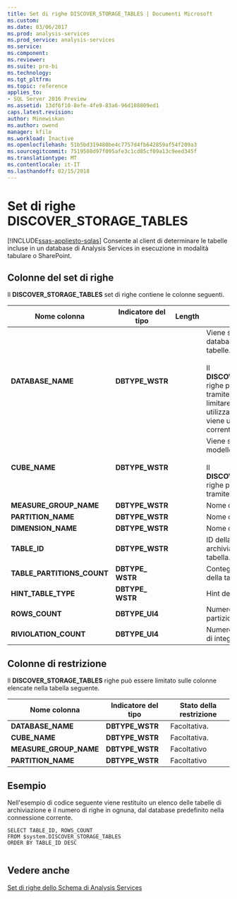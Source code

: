 ```yaml
---
title: Set di righe DISCOVER_STORAGE_TABLES | Documenti Microsoft
ms.custom: 
ms.date: 03/06/2017
ms.prod: analysis-services
ms.prod_service: analysis-services
ms.service: 
ms.component: 
ms.reviewer: 
ms.suite: pro-bi
ms.technology: 
ms.tgt_pltfrm: 
ms.topic: reference
applies_to:
- SQL Server 2016 Preview
ms.assetid: 13df6f10-8efe-4fe9-83a6-96d108809ed1
caps.latest.revision: 
author: Minewiskan
ms.author: owend
manager: kfile
ms.workload: Inactive
ms.openlocfilehash: 51b5bd319480be4c7757d4fb642859af54f209a3
ms.sourcegitcommit: 7519508d97f095afe3c1cd85cf09a13c9eed345f
ms.translationtype: MT
ms.contentlocale: it-IT
ms.lasthandoff: 02/15/2018
---
```

# <a name="discoverstoragetables-rowset"></a>Set di righe DISCOVER_STORAGE_TABLES
[!INCLUDE[ssas-appliesto-sqlas](../../../includes/ssas-appliesto-sqlas.md)]
Consente al client di determinare le tabelle incluse in un database di Analysis Services in esecuzione in modalità tabulare o SharePoint.  
  
## <a name="rowset-columns"></a>Colonne del set di righe  
 Il **DISCOVER_STORAGE_TABLES** set di righe contiene le colonne seguenti.  
  
|**Nome colonna**|**Indicatore del tipo**|**Length**|**Description**|  
|---------------------|------------------------|----------------|---------------------|  
|**DATABASE_NAME**|**DBTYPE_WSTR**||Viene specificato il nome del database contenente le tabelle.<br /><br /> Il **DISCOVER_STORAGE_TABLES** righe può essere limitato tramite questa colonna. Se per limitare il set di righe non viene utilizzata questa colonna, viene utilizzato il database corrente.|  
|**CUBE_NAME**|**DBTYPE_WSTR**||Viene specificato il cubo o il modello contenente le tabelle.<br /><br /> Il **DISCOVER_STORAGE_TABLES** righe può essere limitato tramite questa colonna.|  
|**MEASURE_GROUP_NAME**|**DBTYPE_WSTR**||Nome del gruppo di misure.|  
|**PARTITION_NAME**|**DBTYPE_WSTR**||Nome della partizione.|  
|**DIMENSION_NAME**|**DBTYPE_WSTR**||Nome della dimensione.|  
|**TABLE_ID**|**DBTYPE_WSTR**||ID della tabella utilizzata per archiviare gli attributi della tabella.|  
|**TABLE_PARTITIONS_COUNT**|**DBTYPE_ WSTR**||Conteggio della partizione della tabella.|  
|**HINT_TABLE_TYPE**|**DBTYPE_ WSTR**||Hint del tipo di tabella.|  
|**ROWS_COUNT**|**DBTYPE_UI4**||Numero di righe nella partizione.|  
|**RIVIOLATION_COUNT**|**DBTYPE_UI4**||Numero di righe con violazioni di integrità referenziale.|  
  
## <a name="restriction-columns"></a>Colonne di restrizione  
 Il **DISCOVER_STORAGE_TABLES** righe può essere limitato sulle colonne elencate nella tabella seguente.  
  
|**Nome colonna**|**Indicatore del tipo**|**Stato della restrizione**|  
|---------------------|------------------------|---------------------------|  
|**DATABASE_NAME**|**DBTYPE_WSTR**|Facoltativa.|  
|**CUBE_NAME**|**DBTYPE_WSTR**|Facoltativa.|  
|**MEASURE_GROUP_NAME**|**DBTYPE_WSTR**|Facoltativo|  
|**PARTITION_NAME**|**DBTYPE_WSTR**|Facoltativo|  
  
## <a name="example"></a>Esempio  
 Nell'esempio di codice seguente viene restituito un elenco delle tabelle di archiviazione e il numero di righe in ognuna, dal database predefinito nella connessione corrente.  
  
```  
SELECT TABLE_ID, ROWS_COUNT  
FROM $system.DISCOVER_STORAGE_TABLES  
ORDER BY TABLE_ID DESC  
  
```  
  
## <a name="see-also"></a>Vedere anche  
 [Set di righe dello Schema di Analysis Services](../../../analysis-services/schema-rowsets/analysis-services-schema-rowsets.md)  
  
  
